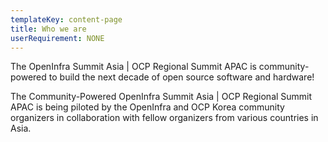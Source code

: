 ```yaml
---
templateKey: content-page
title: Who we are
userRequirement: NONE
---
```

The OpenInfra Summit Asia | OCP Regional Summit APAC[](https://openinfra.dev/summit/) is community-powered to build the next decade of open source software and hardware! 

The Community-Powered OpenInfra Summit Asia | OCP Regional Summit APAC is being piloted by the OpenInfra and OCP Korea community organizers in collaboration with fellow organizers from various countries in Asia.